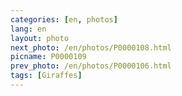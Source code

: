 ```yaml
---
categories: [en, photos]
lang: en
layout: photo
next_photo: /en/photos/P0000108.html
picname: P0000109
prev_photo: /en/photos/P0000106.html
tags: [Giraffes]
---
```

